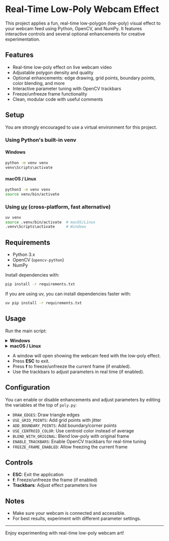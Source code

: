 # Real-Time Low-Poly Webcam Effect

This project applies a fun, real-time low-polygon (low-poly) visual effect to your webcam feed using Python, OpenCV, and NumPy. It features interactive controls and several optional enhancements for creative experimentation.

## Features

- Real-time low-poly effect on live webcam video
- Adjustable polygon density and quality
- Optional enhancements: edge drawing, grid points, boundary points, color blending, and more
- Interactive parameter tuning with OpenCV trackbars
- Freeze/unfreeze frame functionality
- Clean, modular code with useful comments

## Setup

You are strongly encouraged to use a virtual environment for this project.

### Using Python's built-in venv

#### Windows

```cmd
python -m venv venv
venv\Scripts\activate
```

#### macOS / Linux

```bash
python3 -m venv venv
source venv/bin/activate
```

### Using [uv](https://github.com/astral-sh/uv) (cross-platform, fast alternative)

```bash
uv venv
source .venv/bin/activate  # macOS/Linux
.venv\Scripts\activate     # Windows
```

## Requirements

- Python 3.x
- OpenCV (`opencv-python`)
- NumPy

Install dependencies with:

```bash
pip install -r requirements.txt
```

If you are using uv, you can install dependencies faster with:

```bash
uv pip install -r requirements.txt
```

## Usage

Run the main script:

<details>
<summary><b>Windows</b></summary>

```cmd
python poly.py
```
</details>

<details>
<summary><b>macOS / Linux</b></summary>

```bash
python3 poly.py
```
</details>

- A window will open showing the webcam feed with the low-poly effect.
- Press **ESC** to exit.
- Press **f** to freeze/unfreeze the current frame (if enabled).
- Use the trackbars to adjust parameters in real time (if enabled).

## Configuration

You can enable or disable enhancements and adjust parameters by editing the variables at the top of `poly.py`:

- `DRAW_EDGES`: Draw triangle edges
- `USE_GRID_POINTS`: Add grid points with jitter
- `ADD_BOUNDARY_POINTS`: Add boundary/corner points
- `USE_CENTROID_COLOR`: Use centroid color instead of average
- `BLEND_WITH_ORIGINAL`: Blend low-poly with original frame
- `ENABLE_TRACKBARS`: Enable OpenCV trackbars for real-time tuning
- `FREEZE_FRAME_ENABLED`: Allow freezing the current frame

## Controls

- **ESC**: Exit the application
- **f**: Freeze/unfreeze the frame (if enabled)
- **Trackbars**: Adjust effect parameters live

## Notes

- Make sure your webcam is connected and accessible.
- For best results, experiment with different parameter settings.

---

Enjoy experimenting with real-time low-poly webcam art!
